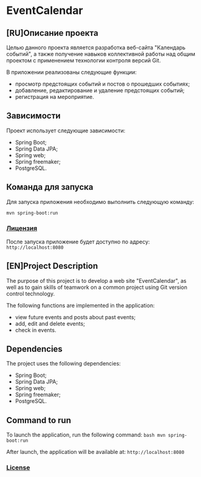 # EventCalendar
## [RU]Описание проекта

Целью данного проекта является разработка веб-сайта "Календарь событий", а также получение навыков коллективной работы над общим проектом с применением технологии контроля версий Git.

В приложении реализованы следующие функции:

* просмотр предстоящих событий и постов о прошедших событиях;
* добавление, редактирование и удаление предстоящих событий;
* регистрация на мероприятие.

## Зависимости

Проект использует следующие зависимости:

* Spring Boot; 
* Spring Data JPA; 
* Spring web; 
* Spring freemaker; 
* PostgreSQL.

## Команда для запуска
Для запуска приложения необходимо выполнить следующую команду:
```bash
mvn spring-boot:run
```

### [Лицензия](./LICENSE)

После запуска приложение будет доступно по адресу: `http://localhost:8080`

## [EN]Project Description

The purpose of this project is to develop a web site "EventCalendar", as well as to gain skills of teamwork on a common project using Git version control technology.

The following functions are implemented in the application:

* view future events and posts about past events;
* add, edit and delete events;
* check in events.

## Dependencies

The project uses the following dependencies:

* Spring Boot; 
* Spring Data JPA; 
* Spring web; 
* Spring freemaker; 
* PostgreSQL.

## Command to run
To launch the application, run the following command:
``bash
mvn spring-boot:run
``

After launch, the application will be available at: `http://localhost:8080 `

### [License](./LICENSE)
